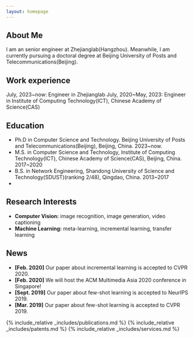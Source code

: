 ```yaml
---
layout: homepage
---
```


## About Me

I am an senior engineer at Zhejianglab(Hangzhou). Meanwhile, I am currently pursuing a doctoral degree at Beijing University of Posts and Telecommunications(Beijing). 

## Work experience
July, 2023~now: Engineer in Zhejianglab
July, 2020~May, 2023: Engineer in Institute of Computing Technology(ICT), Chinese Academy of Science(CAS)

## Education
- Ph.D in Computer Science and Technology. Beijing University of Posts and Telecommunications(Beijing), Beijing, China. 2023~now.
- M.S. in Computer Science and Technology, Institute of Computing Technology(ICT), Chinese Academy of Science(CAS), Beijing, China. 2017~2020
- B.S. in Network Engineering, Shandong University of Science and Technology(SDUST)(ranking 2/48), Qingdao, China. 2013~2017
- 
## Research Interests

- **Computer Vision:** image recognition, image generation, video captioning
- **Machine Learning:** meta-learning, incremental learning, transfer learning

## News

- **[Feb. 2020]** Our paper about incremental learning is accepted to CVPR 2020.
- **[Feb. 2020]** We will host the ACM Multimedia Asia 2020 conference in Singapore!
- **[Sept. 2019]** Our paper about few-shot learning is accepted to NeurIPS 2019.
- **[Mar. 2019]** Our paper about few-shot learning is accepted to CVPR 2019.

{% include_relative _includes/publications.md %}
{% include_relative _includes/patents.md %}
{% include_relative _includes/services.md %}
